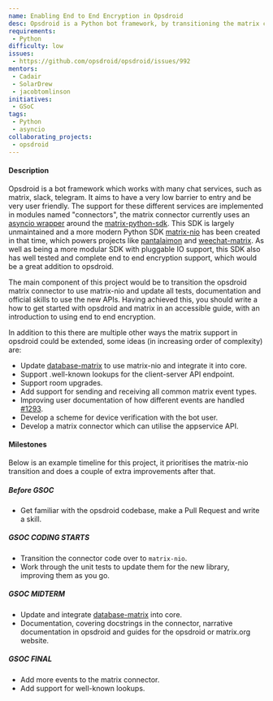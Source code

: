 ```yaml
---
name: Enabling End to End Encryption in Opsdroid
desc: Opsdroid is a Python bot framework, by transitioning the matrix connector to use matrix-nio e2ee support can be added.
requirements:
 - Python
difficulty: low
issues:
 - https://github.com/opsdroid/opsdroid/issues/992
mentors:
 - Cadair
 - SolarDrew
 - jacobtomlinson 
initiatives:
 - GSoC
tags:
 - Python
 - asyncio
collaborating_projects:
 - opsdroid
---
```


#### Description

Opsdroid is a bot framework which works with many chat services, such as matrix, slack, telegram.
It aims to have a very low barrier to entry and be very user friendly.
The support for these different services are implemented in modules named "connectors", the matrix connector currently uses an [asyncio wrapper](https://github.com/Cadair/matrix_api_async) around the [matrix-python-sdk](https://github.com/matrix-org/matrix-python-sdk).
This SDK is largely unmaintained and a more modern Python SDK [matrix-nio](https://github.com/poljar/matrix-nio) has been created in that time, which powers projects like [pantalaimon](https://github.com/matrix-org/pantalaimon/) and [weechat-matrix](https://github.com/poljar/weechat-matrix).
As well as being a more modular SDK with pluggable IO support, this SDK also has well tested and complete end to end encryption support, which would be a great addition to opsdroid.


The main component of this project would be to transition the opsdroid matrix connector to use matrix-nio and update all tests, documentation and official skills to use the new APIs.
Having achieved this, you should write a how to get started with opsdroid and matrix in an accessible guide, with an introduction to using end to end encryption.

In addition to this there are multiple other ways the matrix support in opsdroid could be extended, some ideas (in increasing order of complexity) are:

* Update [database-matrix](https://github.com/solardrew/database-matrix) to use matrix-nio and integrate it into core.
* Support .well-known lookups for the client-server API endpoint.
* Support room upgrades.
* Add support for sending and receiving all common matrix event types.
* Improving user documentation of how different events are handled [#1293](https://github.com/opsdroid/opsdroid/issues/1293).
* Develop a scheme for device verification with the bot user.
* Develop a matrix connector which can utilise the appservice API.


#### Milestones

Below is an example timeline for this project, it prioritises the matrix-nio transition and does a couple of extra improvements after that.

##### Before GSOC

* Get familiar with the opsdroid codebase, make a Pull Request and write a skill.

##### GSOC CODING STARTS

* Transition the connector code over to `matrix-nio`.
* Work through the unit tests to update them for the new library, improving them as you go.

##### GSOC MIDTERM

* Update and integrate [database-matrix](https://github.com/solardrew/database-matrix) into core.
* Documentation, covering docstrings in the connector, narrative documentation in opsdroid and guides for the opsdroid or matrix.org website.

##### GSOC FINAL

* Add more events to the matrix connector.
* Add support for well-known lookups.
